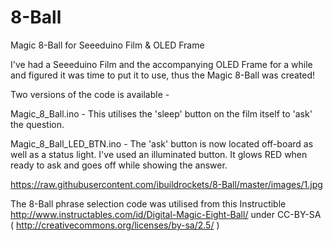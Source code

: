 8-Ball
======

Magic 8-Ball for Seeeduino Film &amp; OLED Frame

I've had a Seeeduino Film and the accompanying OLED Frame for a while and figured it was time to put it to use, thus the Magic 8-Ball was created!

Two versions of the code is available - 

Magic_8_Ball.ino - This utilises the 'sleep' button on the film itself to 'ask' the question.

Magic_8_Ball_LED_BTN.ino - The 'ask' button is now located off-board as well as a status light. I've used an illuminated button. It glows RED when ready to ask and goes off while showing the answer.

https://raw.githubusercontent.com/ibuildrockets/8-Ball/master/images/1.jpg


The 8-Ball phrase selection code was utilised from this Instructible http://www.instructables.com/id/Digital-Magic-Eight-Ball/ under CC-BY-SA ( http://creativecommons.org/licenses/by-sa/2.5/ )
